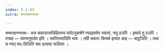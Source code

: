 ```yaml
---
index: 5.1.83
sutra: षण्मासाण्ण्यच्च

---
```

_षण्मासाण्ण्यच्च_ - अत्र चकारात्सन्निहितस्य यपोऽनुकर्षणे ण्यद्यवावेव स्यातां, नतु ठञपि । इष्यते तु ठञपि । तत्राह — यवप्यनुवर्तत इति । स्वरितत्वादिति भावः । तर्हि चकारः किमर्थ इत्यत आह — चाट्ठञिति । तथा च ण्यत् यप्-ठिञिति त्रयः प्रत्ययाः फलिताः । 